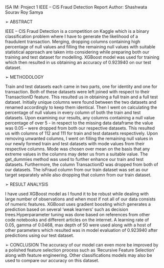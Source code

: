 ISA IM: Project 1 
IEEE – CIS Fraud Detection Report 
Author: Shashwata Sourav Roy Samya

➢ ABSTRACT

IEEE – CIS Fraud Detection is a competition on Kaggle which is a binary classification problem where I have to generate the likelihood of a fraudulent transaction. Merging, dropping columns containing high percentage of null values and filling the remaining null values with suitable statistical approach are taken into considering while preparing both our training and test dataset for modelling. XGBoost model was used for training which then resulted in us obtaining an accuracy of 0.923940 on our test dataset.

➢ METHODOLOGY 

Train and test datasets each came in two parts, one for identity and one for transaction. Both of these datasets were left joined with respect to their TransactionID feature. This resulted us in obtaining a full train and a full test dataset. Initially unique columns were found between the two datasets and renamed accordingly to keep them identical. Then I went on calculating the percentage of null values in every column of both the train and test datasets. Upon examining our results, any columns containing a null value percentage of over 5 - in respect to the missing data dataframe the value was 0.05 – were dropped from both our respective datasets. This resulted us with columns of 112 and 111 for train and test datasets respectively. Upon removing unwanted columns, I went on filling the remaining null values in our newly formed train and test datasets with mode values from their respective columns. Mode was chosen over mean on the basis that any extreme values in the columns may deter us from a suitable value. The get_dummies method was used to further enhance our train and test datasets. Furthermore, the column TransactionID was dropped from both of our datasets. The isFraud column from our train dataset was set as our target separately while also dropping that column from our train dataset.

➢ RESULT ANALYSIS

I have used XGBoost model as I found it to be robust while dealing with large number of observations and when most if not all of our data consists of numeric features. XGBoost uses gradient boosting which generates a prediction based on several ‘weak learners’ such as decision trees.Hyperparameter tuning was done based on references from other code notebooks and different articles on the internet. A learning rate of 0.05, gamma of 0.0468, max depth of 50 were used along with a host of other parameters which resulted was in model evaluation of 0.923940 after predictions using our test dataset.

➢ CONCLUSION
The accuracy of our model can even more be improved by a polished feature selection process such as ‘Recursive Feature Selection’ along with feature engineering. Other classifications models may also be used to compare our accuracy on this dataset.
